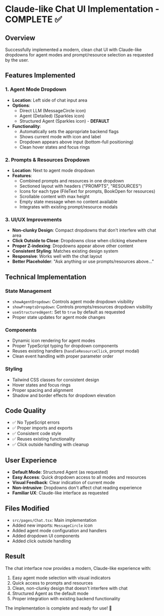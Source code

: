 # Claude-like Chat UI Implementation - COMPLETE ✅

## Overview

Successfully implemented a modern, clean chat UI with Claude-like dropdowns for agent modes and prompt/resource selection as requested by the user.

## Features Implemented

### 1. Agent Mode Dropdown

- **Location**: Left side of chat input area
- **Options**:
  - Direct LLM (MessageCircle icon)
  - Agent (Detailed) (Sparkles icon)
  - Structured Agent (Sparkles icon) - **DEFAULT**
- **Functionality**:
  - Automatically sets the appropriate backend flags
  - Shows current mode with icon and label
  - Dropdown appears above input (bottom-full positioning)
  - Clean hover states and focus rings

### 2. Prompts & Resources Dropdown

- **Location**: Next to agent mode dropdown
- **Features**:
  - Combined prompts and resources in one dropdown
  - Sectioned layout with headers ("PROMPTS", "RESOURCES")
  - Icons for each type (FileText for prompts, BookOpen for resources)
  - Scrollable content with max height
  - Empty state message when no content available
  - Integrates with existing prompt/resource modals

### 3. UI/UX Improvements

- **Non-clunky Design**: Compact dropdowns that don't interfere with chat area
- **Click Outside to Close**: Dropdowns close when clicking elsewhere
- **Proper Z-indexing**: Dropdowns appear above other content
- **Consistent Styling**: Matches existing design system
- **Responsive**: Works well with the chat layout
- **Better Placeholder**: "Ask anything or use prompts/resources above..."

## Technical Implementation

### State Management

- `showAgentDropdown`: Controls agent mode dropdown visibility
- `showPromptsDropdown`: Controls prompts/resources dropdown visibility
- `useStructuredAgent`: Set to `true` by default as requested
- Proper state updates for agent mode changes

### Components

- Dynamic icon rendering for agent modes
- Proper TypeScript typing for dropdown components
- Reuses existing handlers (`handleResourceClick`, prompt modal)
- Clean event handling with proper parameter order

### Styling

- Tailwind CSS classes for consistent design
- Hover states and focus rings
- Proper spacing and alignment
- Shadow and border effects for dropdown elevation

## Code Quality

- ✅ No TypeScript errors
- ✅ Proper imports and exports
- ✅ Consistent code style
- ✅ Reuses existing functionality
- ✅ Click outside handling with cleanup

## User Experience

- **Default Mode**: Structured Agent (as requested)
- **Easy Access**: Quick dropdown access to all modes and resources
- **Visual Feedback**: Clear indication of current mode
- **Non-intrusive**: Dropdowns don't affect chat reading experience
- **Familiar UX**: Claude-like interface as requested

## Files Modified

- `src/pages/Chat.tsx`: Main implementation
- Added new imports: `MessageCircle` icon
- Added agent mode configuration and handlers
- Added dropdown UI components
- Added click outside handling

## Result

The chat interface now provides a modern, Claude-like experience with:

1. Easy agent mode selection with visual indicators
2. Quick access to prompts and resources
3. Clean, non-clunky design that doesn't interfere with chat
4. Structured Agent as the default mode
5. Proper integration with existing backend functionality

The implementation is complete and ready for use! 🎉
